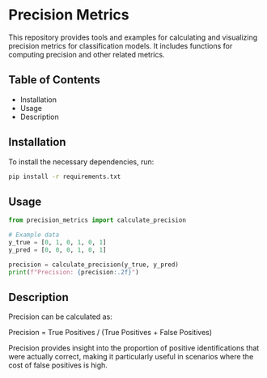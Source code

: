 # Precision Metrics

This repository provides tools and examples for calculating and visualizing precision metrics for classification models. It includes functions for computing precision and other related metrics.

## Table of Contents

- Installation
- Usage
- Description

## Installation

To install the necessary dependencies, run:

```bash
pip install -r requirements.txt
```
## Usage

```python 
from precision_metrics import calculate_precision

# Example data
y_true = [0, 1, 0, 1, 0, 1]
y_pred = [0, 0, 0, 1, 0, 1]

precision = calculate_precision(y_true, y_pred)
print(f"Precision: {precision:.2f}")
```
## Description

Precision can be calculated as:

Precision = True Positives / (True Positives + False Positives)

Precision provides insight into the proportion of positive identifications that were actually correct, making it particularly useful in scenarios where the cost of false positives is high.